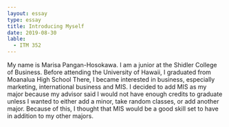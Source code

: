 ```yaml
---
layout: essay
type: essay
title: Introducing Myself
date: 2019-08-30
lable:
  - ITM 352
---
```


My name is Marisa Pangan-Hosokawa. I am a junior at the Shidler College of Business. Before attending the University of Hawaii, I graduated from Moanalua High School
There, I became interested in business, especially marketing, international business and MIS.
I decided to add MIS as my major because my advisor said I would not have enough credits to graduate unless I wanted to either add a minor, take random classes, or add another major.
Because of this, I thought that MIS would be a good skill set to have in addition to my other majors. 
